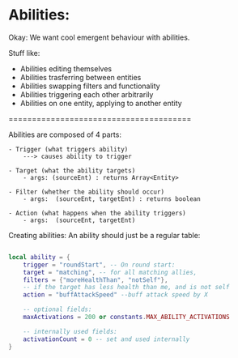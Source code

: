 
# Abilities:

Okay:
We want cool emergent behaviour with abilities.

Stuff like:
- Abilities editing themselves
- Abilities trasferring between entities
- Abilities swapping filters and functionality
- Abilities triggering each other arbitrarily
- Abilities on one entity, applying to another entity


=======================================


Abilities are composed of 4 parts:

```
- Trigger (what triggers ability)
    ---> causes ability to trigger

- Target (what the ability targets)  
    - args: (sourceEnt) : returns Array<Entity>

- Filter (whether the ability should occur)
    - args:  (sourceEnt, targetEnt) : returns boolean

- Action (what happens when the ability triggers)
    - args:  (sourceEnt, targetEnt)

```




Creating abilities:
An ability should just be a regular table:

```lua

local ability = {
    trigger = "roundStart", -- On round start:
    target = "matching", -- for all matching allies,
    filters = {"moreHealthThan", "notSelf"},
    -- if the target has less health than me, and is not self
    action = "buffAttackSpeed" --buff attack speed by X

    -- optional fields:
    maxActivations = 200 or constants.MAX_ABILITY_ACTIVATIONS

    -- internally used fields:
    activationCount = 0 -- set and used internally
}


```

